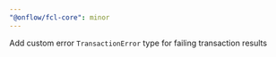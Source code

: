 ```yaml
---
"@onflow/fcl-core": minor
---
```


Add custom error `TransactionError` type for failing transaction results
